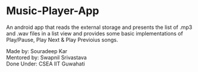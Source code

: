 # Music-Player-App

An android app that reads the external storage and presents the list of .mp3 and .wav files in a list view and provides some basic implementations of Play/Pause, Play Next & Play Previoius songs.  

Made by: Souradeep Kar  
Mentored by: Swapnil Srivastava  
Done Under: CSEA IIT Guwahati
